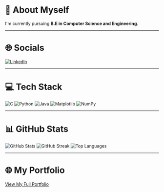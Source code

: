 # 🧠 About Myself
I'm currently pursuing **B.E in Computer Science and Engineering**.

---

# 🌐 Socials
[![LinkedIn](https://img.shields.io/badge/LinkedIn-blue?logo=linkedin&logoColor=white)](https://www.linkedin.com/in/sinchan/)

---

# 💻 Tech Stack
![C](https://img.shields.io/badge/C-blue?logo=c&logoColor=white)
![Python](https://img.shields.io/badge/Python-3670A0?logo=python&logoColor=ffdd54)
![Java](https://img.shields.io/badge/Java-orange?logo=java&logoColor=white)
![Matplotlib](https://img.shields.io/badge/Matplotlib-11557c?logo=plotly&logoColor=white)
![NumPy](https://img.shields.io/badge/Numpy-013243?logo=numpy&logoColor=white)

---

# 📊 GitHub Stats
![GitHub Stats](https://github-readme-stats.vercel.app/api?username=Sinchana-DR&show_icons=true&theme=radical)
![GitHub Streak](https://github-readme-streak-stats.herokuapp.com?user=Sinchana-DR&theme=radical&hide_border=false)
![Top Languages](https://github-readme-stats.vercel.app/api/top-langs/?username=Sinchana-DR&layout=compact&theme=radical)

---

# 🌐 My Portfolio
[View My Full Portfolio](git.html)
